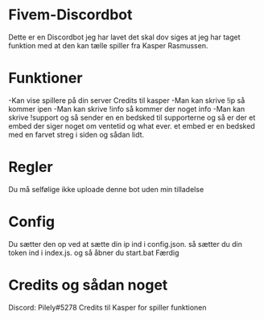 # Fivem-Discordbot

Dette er en Discordbot jeg har lavet det skal dov siges at jeg har taget funktion med at den kan tælle spiller fra Kasper Rasmussen.

# Funktioner
-Kan vise spillere på din server Credits til kasper
-Man kan skrive !ip så kommer ipen
-Man kan skrive !info så kommer der noget info
-Man kan skrive !support og så sender en en bedsked til supporterne og så er der et embed der siger noget om ventetid og what ever.
et embed er en bedsked med en farvet streg i siden og sådan lidt.

# Regler
Du må selfølige ikke uploade denne bot uden min tilladelse

# Config
Du sætter den op ved at sætte din ip ind i config.json.
så sætter du din token ind i index.js.
og så åbner du start.bat
Færdig

# Credits og sådan noget
Discord: Pilely#5278
Credits til Kasper for spiller funktionen
